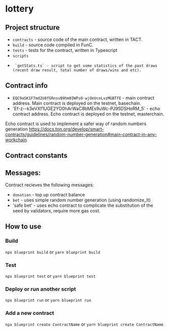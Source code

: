 # lottery


## Project structure

-   `contracts` - source code of the main contract, written in TACT.
-   `build` - source code compiled in FunC.
-   `tests` - tests for the contract, written in Typescript
-   `scripts`
-      `getStats.ts` - script to get some statistics of the past draws (recent draw result, total number of draws/wins and etc).

## Contract info

- `EQC9aSK1F7md2U8fGRnsvB9hm0IWPs0-wjOeUcnLvzMGBTfE` - main contract address. Main contract is deployed on the testnet, basechain.
- 'Ef-z--k3eVXf1UGE2YO0hArWaC8bMEs9uWc-PJ95DSHeRM_5` - echo contract address. Echo contract is deployed on the testnet, masterchain.

Echo contract is used to implement a safer way of random numbers generation 
https://docs.ton.org/develop/smart-contracts/guidelines/random-number-generation#main-contract-in-any-workchain

## Contract constants


## Messages:
Contract recieves the following messages:
-   `donation` - top up contract balance 
-   `bet` - uses simple random number generation (using randomize_lt) 
-   'safe bet' - uses echo contract to complicate the substitution of the seed by validators, require more gas cost. 


## How to use



### Build

`npx blueprint build` or `yarn blueprint build`

### Test

`npx blueprint test` or `yarn blueprint test`

### Deploy or run another script

`npx blueprint run` or `yarn blueprint run`

### Add a new contract

`npx blueprint create ContractName` or `yarn blueprint create ContractName`
